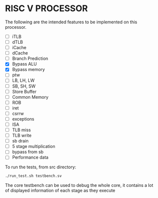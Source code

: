 # RISC V PROCESSOR
The following are the intended features to be implemented on this processor.


- [ ] iTLB
- [ ] dTLB
- [ ] iCache
- [ ] dCache
- [ ] Branch Prediction
- [X] Bypass ALU
- [X] Bypass memory
- [ ] ptw
- [ ] LB, LH, LW
- [ ] SB, SH, SW
- [ ] Store Buffer
- [ ] Common Memory
- [ ] ROB
- [ ] iret
- [ ] csrrw
- [ ] exceptions
- [ ] ISA
- [ ] TLB miss
- [ ] TLB write
- [ ] sb drain
- [ ] 5 stage multiplication
- [ ] bypass from sb
- [ ] Performance data

To run the tests, from src directory:
```bash
./run_test.sh testbench.sv
```
The core testbench can be used to debug the whole core, it contains a lot of displayed information of each stage as they execute
